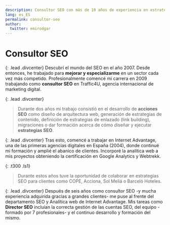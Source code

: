 ```yaml
---
description: Consultor SEO con más de 10 años de experiencia en estrategias digitales.
lang: es_ES
permalink: consultor-seo
author:
  twitter: emirodgar
---
```


# Consultor SEO

{: .lead .divcenter}
Descubrí el mundo del SEO en el año 2007. Desde entonces, he trabajado para **mejorar y especializarme** en un sector cada vez más competido. Profesionalmente comencé mi carrera en 2009 trabajando como **consultor SEO** en Traffic4U, agencia internacional de marketing digital.

{: .lead .divcenter}
> Durante dos años mi trabajo consistió en el desarrollo de **acciones SEO** como diseño de arquitectura web, generación de estrategias de contenido, definición de estrategias de enlazado (link building), migraciones o dar formación acerca de cómo diseñar y ejecutar **estrategias SEO**. 

{: .lead .divcenter}
Tras esto, comencé a trabajar en Internet Advantage, una de las primeras agencias digitales en España (2004), donde continué mi formación y amplié el abanico de clientes. Incorporé la analítica web a mis proyectos obteniendo la certificación en Google Analytics y Webtrekk.

{: .t300 .ls1}
> Durante estos años tuve la oportunidad de colaborar en estrategias SEO para clientes como COPE, Acciona, Sol Meliá o Barceló Hoteles.

{: .lead .divcenter}
Después de seis años como consultor SEO -y mucha experiencia adquirida gracias a grandes clientes- me puse al frente del departamento SEO y Analítica web de Internet Advantage. Mis tareas como **Director SEO** incluían la correcta gestión de las cuentas SEO, del equipo -formado por 7 profesionales- y el continuo desarrollo y formación del mismo.
